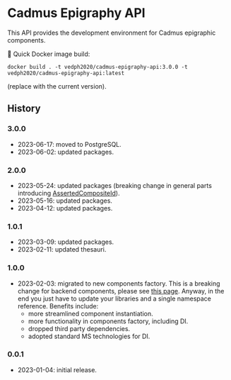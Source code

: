 # Cadmus Epigraphy API

This API provides the development environment for Cadmus epigraphic components.

🐋 Quick Docker image build:

    docker build . -t vedph2020/cadmus-epigraphy-api:3.0.0 -t vedph2020/cadmus-epigraphy-api:latest

(replace with the current version).

## History

### 3.0.0

- 2023-06-17: moved to PostgreSQL.
- 2023-06-02: updated packages.

### 2.0.0

- 2023-05-24: updated packages (breaking change in general parts introducing [AssertedCompositeId](https://github.com/vedph/cadmus-bricks-shell/blob/master/projects/myrmidon/cadmus-refs-asserted-ids/README.md#asserted-composite-id)).
- 2023-05-16: updated packages.
- 2023-04-12: updated packages.

### 1.0.1

- 2023-03-09: updated packages.
- 2023-02-11: updated thesauri.

### 1.0.0

- 2023-02-03: migrated to new components factory. This is a breaking change for backend components, please see [this page](https://myrmex.github.io/overview/cadmus/dev/history/#2023-02-01---backend-infrastructure-upgrade). Anyway, in the end you just have to update your libraries and a single namespace reference. Benefits include:
  - more streamlined component instantiation.
  - more functionality in components factory, including DI.
  - dropped third party dependencies.
  - adopted standard MS technologies for DI.

### 0.0.1

- 2023-01-04: initial release.
